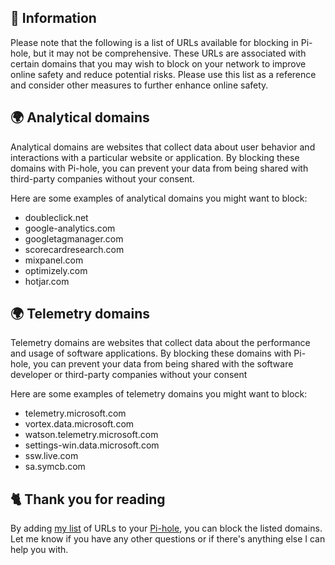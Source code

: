 ## 📝 Information
Please note that the following is a list of URLs available for blocking in Pi-hole, but it may not be comprehensive.
These URLs are associated with certain domains that you may wish to block on your network to improve online safety and reduce potential risks.
Please use this list as a reference and consider other measures to further enhance online safety.

## 🌍 Analytical domains
Analytical domains are websites that collect data about user behavior and interactions with a particular website or application.
By blocking these domains with Pi-hole, you can prevent your data from being shared with third-party companies without your consent.

Here are some examples of analytical domains you might want to block:
- doubleclick.net
- google-analytics.com
- googletagmanager.com
- scorecardresearch.com
- mixpanel.com
- optimizely.com
- hotjar.com

## 🌍 Telemetry domains
Telemetry domains are websites that collect data about the performance and usage of software applications.
By blocking these domains with Pi-hole, you can prevent your data from being shared with the software developer or third-party companies without your consent

Here are some examples of telemetry domains you might want to block:
- telemetry.microsoft.com
- vortex.data.microsoft.com
- watson.telemetry.microsoft.com
- settings-win.data.microsoft.com
- ssw.live.com
- sa.symcb.com

## 🐈 Thank you for reading
By adding [my list](https://github.com/sefinek24/PiHole-Blocklist-Collection/blob/main/List.md) of URLs to your [Pi-hole](../What%20is%20Pi-hole.md), you can block the listed domains.
Let me know if you have any other questions or if there's anything else I can help you with.